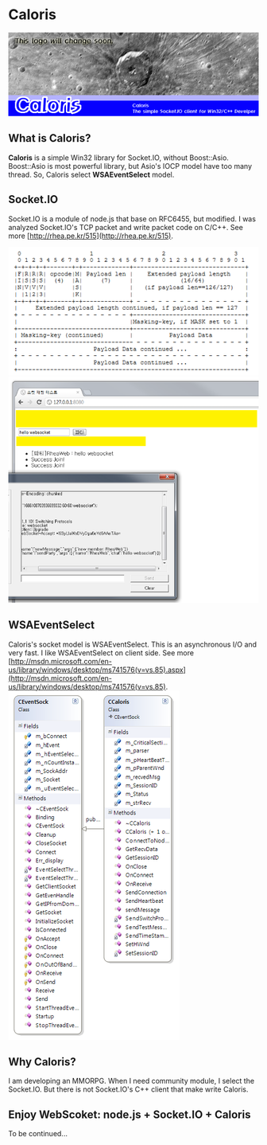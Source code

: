 # Caloris #

![](http://github.com/RheaStrike/Caloris/raw/master/PubImage/calroislogo.PNG)

## What is Caloris? ##

**Caloris** is a simple Win32 library for Socket.IO, without Boost::Asio. Boost::Asio is most powerful library, but Asio's IOCP model have too many thread.
So, Caloris select **WSAEventSelect** model.

## Socket.IO ##

Socket.IO is a module of node.js that base on RFC6455, but modified.
I was analyzed Socket.IO's TCP packet and write packet code on C/C++.
See more [http://rhea.pe.kr/515](http://rhea.pe.kr/515).

![](http://github.com/RheaStrike/Caloris/raw/master/PubImage/websocket_framing.PNG)
![](http://github.com/RheaStrike/Caloris/raw/master/PubImage/ws.png)

## WSAEventSelect ##

Caloris's socket model is WSAEventSelect. This is an asynchronous I/O and very fast. I like WSAEventSelect on client side. See more 
[http://msdn.microsoft.com/en-us/library/windows/desktop/ms741576(v=vs.85).aspx](http://msdn.microsoft.com/en-us/library/windows/desktop/ms741576(v=vs.85).
![](http://github.com/RheaStrike/Caloris/raw/master/PubImage/EventCaloris.PNG)

## Why Caloris? ##

I am developing an MMORPG. When I need community module, I select the Socket.IO.
But there is not Socket.IO's C++ client that make write Caloris.

## Enjoy WebScoket: node.js + Socket.IO + Caloris ##

To be continued...
